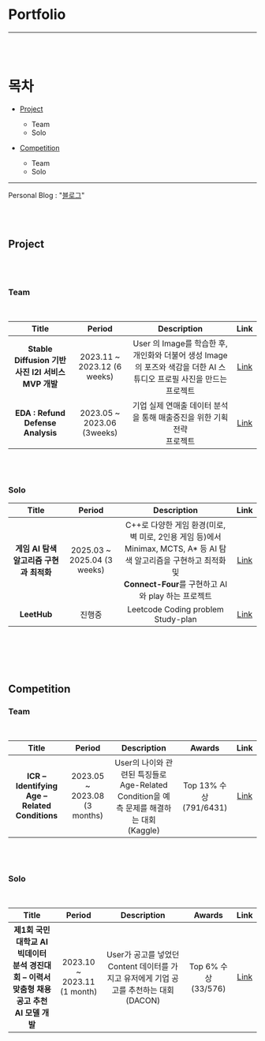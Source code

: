# Portfolio
---
 
 <br/><br/>

# 목차
- [Project](#project)
  + Team
  + Solo

- [Competition](#competition)
  + Team
  + Solo
---
Personal Blog : "[블로그](https://ahfmrptekd.notion.site/ahfmrptEkd-Personal-Blog-1749f7f2d1de8123b6c1c60726184bd0)"

 <br/><br/>

<!-- Templete
|Title|Period|Description|Link|
|:---:|:---:|:---:|:---:|
|내용 1|내용 2|내용 3|내용 4|
|내용 5|내용 6|내용 7|내용 8|
|내용 9|내용 10|내용 11|내용 12|
-->

## Project

<br/><br/>

### Team

<br/>

|Title|Period|Description|Link|
|:---:|:---:|:---:|:---:|
|**Stable Diffusion 기반 사진 I2I 서비스 MVP 개발**|2023.11 ~ 2023.12 (6 weeks)|User 의 Image를 학습한 후, 개인화와 더불어 생성 Image의 포즈와 색감을 더한 AI 스튜디오 프로필 사진을 만드는 <br> 프로젝트|[Link](https://github.com/ahfmrptEkd/Project_SD)|
|**EDA : Refund Defense Analysis**|2023.05 ~ 2023.06 (3weeks)|기업 실제 연매출 데이터 분석을 통해 매출증진을 위한 기획 전략 <br> 프로젝트|[Link](https://github.com/ahfmrptEkd/Project_EDA)|

<br><br>

### Solo
<!--
|Title|Period|Description|Link|
|:---:|:---:|:---:|:---:|
|**Ren'py AI 연애 비주얼 노벨**|2024.12 ~ | 2차창작 AI 연동 연애시뮬레이터 게임 |[Link](https://github.com/ahfmrptEkd/ren-py_once-upon-broken-heart)|-->

|Title|Period|Description|Link|
|:---:|:---:|:---:|:---:|
|**게임 AI 탐색 알고리즘 구현과 최적화**|2025.03 ~ 2025.04 (3 weeks)|C++로 다양한 게임 환경(미로, 벽 미로, 2인용 게임 등)에서 Minimax, MCTS, A* 등 AI 탐색 알고리즘을 구현하고 최적화 및 <br> **Connect-Four**를 구현하고 AI와 play 하는 프로젝트|[Link](https://github.com/ahfmrptEkd/game_ai_search_algorithms)|
|**LeetHub**|진행중|Leetcode Coding problem Study-plan|[Link](https://github.com/ahfmrptEkd/LeetHub)|

<br/><br/><br/><br/>

## Competition

### Team

<br/>

|Title|Period|Description|Awards|Link|
|:---:|:---:|:---:|:---:|:---:|
|**ICR – Identifying Age – Related Conditions**|2023.05 ~ 2023.08 (3 months)|User의 나이와 관련된 특징들로 Age-Related Condition을 예측 문제를 해결하는 대회 <br> (Kaggle)|Top 13% 수상 (791/6431)|[Link](https://github.com/ahfmrptEkd/Competition_ICR)|

<br/><br/>

### Solo

<br/>

|Title|Period|Description|Awards|Link|
|:---:|:---:|:---:|:---:|:---:|
|**제1회 국민대학교 AI 빅데이터 <br> 분석 경진대회 – 이력서 맞춤형 채용공고 추천 AI 모델 개발**|2023.10 ~ 2023.11 <br> (1 month)|User가 공고를 넣었던 Content 데이터를 가지고 유저에게 기업 공고를 추천하는 대회 <br> (DACON)|Top 6% 수상 (33/576)|[Link](https://github.com/ahfmrptEkd/Competition_rs)|
